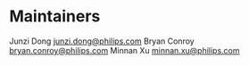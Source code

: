 # Maintainers

Junzi Dong <junzi.dong@philips.com>
Bryan Conroy <bryan.conroy@philips.com>
Minnan Xu <minnan.xu@philips.com>